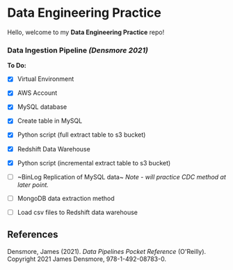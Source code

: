 # Data Engineering Practice

Hello, welcome to my **Data Engineering Practice** repo!

### Data Ingestion Pipeline *(Densmore 2021)*
**To Do:**
- [x] Virtual Environment
- [x] AWS Account
- [x] MySQL database
- [x] Create table in MySQL
- [X] Python script (full extract table to s3 bucket)
- [x] Redshift Data Warehouse
- [x] Python script (incremental extract table to s3 bucket)
- [ ] ~BinLog Replication of MySQL data~ *Note - will practice CDC method at later point.*
- [ ] MongoDB data extraction method
- [ ] Load csv files to Redshift data warehouse


## References
Densmore, James (2021). *Data Pipelines Pocket Reference* (O'Reilly). Copyright 2021 James Densmore, 978-1-492-08783-0.
